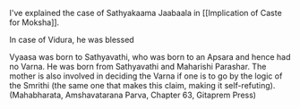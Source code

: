 I've explained the case of Sathyakaama Jaabaala in [[Implication of Caste for Moksha]].

In case of Vidura, he was blessed

Vyaasa was born to Sathyavathi, who was born to an Apsara and hence had no Varna. He was born from Sathyavathi and Maharishi Parashar. The mother is also involved in deciding the Varna if one is to go by the logic of the Smrithi (the same one that makes this claim, making it self-refuting). (Mahabharata, Amshavatarana Parva, Chapter 63, Gitaprem Press)

